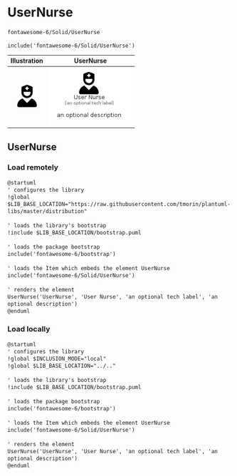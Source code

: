 # UserNurse


```text
fontawesome-6/Solid/UserNurse
```

```text
include('fontawesome-6/Solid/UserNurse')
```



| Illustration | UserNurse |
| :---: | :---: |
| ![illustration for Illustration](../../fontawesome-6/Solid/UserNurse.png) | ![illustration for UserNurse](../../fontawesome-6/Solid/UserNurse.Local.png) |




## UserNurse

### Load remotely
```plantuml
@startuml
' configures the library
!global $LIB_BASE_LOCATION="https://raw.githubusercontent.com/tmorin/plantuml-libs/master/distribution"

' loads the library's bootstrap
!include $LIB_BASE_LOCATION/bootstrap.puml

' loads the package bootstrap
include('fontawesome-6/bootstrap')

' loads the Item which embeds the element UserNurse
include('fontawesome-6/Solid/UserNurse')

' renders the element
UserNurse('UserNurse', 'User Nurse', 'an optional tech label', 'an optional description')
@enduml
```

### Load locally
```plantuml
@startuml
' configures the library
!global $INCLUSION_MODE="local"
!global $LIB_BASE_LOCATION="../.."

' loads the library's bootstrap
!include $LIB_BASE_LOCATION/bootstrap.puml

' loads the package bootstrap
include('fontawesome-6/bootstrap')

' loads the Item which embeds the element UserNurse
include('fontawesome-6/Solid/UserNurse')

' renders the element
UserNurse('UserNurse', 'User Nurse', 'an optional tech label', 'an optional description')
@enduml
```

